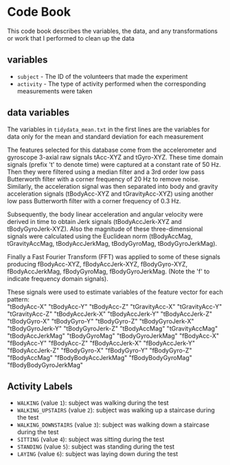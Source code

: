 # Code Book

This code book  describes the variables, the data, and any transformations or work that I performed to clean up the data 

## variables

* `subject` - The ID of the volunteers that made the experiment
* `activity` - The type of activity performed when the corresponding measurements were taken

## data variables
The variables in `tidydata_mean.txt` in the first lines are the variables for data only for the mean and standard deviation for each measurement

The features selected for this database come from the accelerometer and gyroscope 3-axial raw signals tAcc-XYZ and tGyro-XYZ. These time domain signals (prefix 't' to denote time) were captured at a constant rate of 50 Hz. Then they were filtered using a median filter and a 3rd order low pass Butterworth filter with a corner frequency of 20 Hz to remove noise. Similarly, the acceleration signal was then separated into body and gravity acceleration signals (tBodyAcc-XYZ and tGravityAcc-XYZ) using another low pass Butterworth filter with a corner frequency of 0.3 Hz. 

Subsequently, the body linear acceleration and angular velocity were derived in time to obtain Jerk signals (tBodyAccJerk-XYZ and tBodyGyroJerk-XYZ). Also the magnitude of these three-dimensional signals were calculated using the Euclidean norm (tBodyAccMag, tGravityAccMag, tBodyAccJerkMag, tBodyGyroMag, tBodyGyroJerkMag). 

Finally a Fast Fourier Transform (FFT) was applied to some of these signals producing fBodyAcc-XYZ, fBodyAccJerk-XYZ, fBodyGyro-XYZ, fBodyAccJerkMag, fBodyGyroMag, fBodyGyroJerkMag. (Note the 'f' to indicate frequency domain signals). 

These signals were used to estimate variables of the feature vector for each pattern:  
"tBodyAcc-X" "tBodyAcc-Y" "tBodyAcc-Z" "tGravityAcc-X" "tGravityAcc-Y" "tGravityAcc-Z" "tBodyAccJerk-X" "tBodyAccJerk-Y" "tBodyAccJerk-Z" "tBodyGyro-X" "tBodyGyro-Y" "tBodyGyro-Z" "tBodyGyroJerk-X" "tBodyGyroJerk-Y" "tBodyGyroJerk-Z" "tBodyAccMag" "tGravityAccMag" "tBodyAccJerkMag" "tBodyGyroMag" "tBodyGyroJerkMag" "fBodyAcc-X" "fBodyAcc-Y" "fBodyAcc-Z" "fBodyAccJerk-X" "fBodyAccJerk-Y" "fBodyAccJerk-Z" "fBodyGyro-X" "fBodyGyro-Y" "fBodyGyro-Z" "fBodyAccMag" "fBodyBodyAccJerkMag" "fBodyBodyGyroMag" "fBodyBodyGyroJerkMag"

## Activity Labels

* `WALKING` (value `1`): subject was walking during the test
* `WALKING_UPSTAIRS` (value `2`): subject was walking up a staircase during the test
* `WALKING_DOWNSTAIRS` (value `3`): subject was walking down a staircase during the test
* `SITTING` (value `4`): subject was sitting during the test
* `STANDING` (value `5`): subject was standing during the test
* `LAYING` (value `6`): subject was laying down during the test
